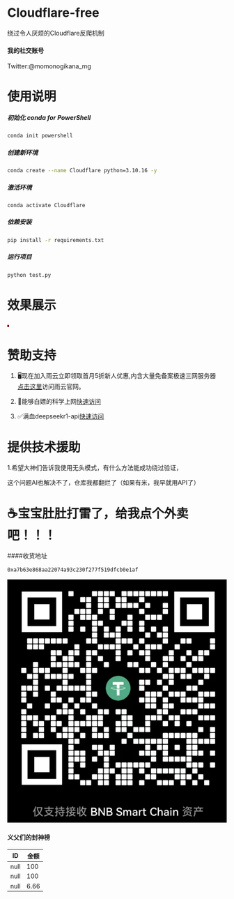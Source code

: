 # Cloudflare-free
绕过令人厌烦的Cloudflare反爬机制


#### 我的社交账号


 Twitter:@momonogikana_mg

# 使用说明

##### 初始化 conda for PowerShell
```bash
conda init powershell
```


##### 创建新环境
```bash
conda create --name Cloudflare python=3.10.16 -y
```


##### 激活环境
```bash
conda activate Cloudflare
```


##### 依赖安装
```bash
pip install -r requirements.txt
```


##### 运行项目
```bash
python test.py
```

# 效果展示
![效果展示](src/666.gif)



# 赞助支持


1. 🖥️现在加入雨云立即领取首月5折新人优惠,内含大量免备案极速三网服务器  
<a href="https://www.rainyun.com/NTk2ODI2_" class="rainyun-link">点击这里</a>访问雨云官网。

2. 🚀能够白嫖的科学上网<a href="https://goen.win/sti9so" class="rainyun-link">快速访问</a>

3. ✅满血deepseekr1-api<a href="deepseekr1-apihttps://cloud.siliconflow.cn/i/k8KRWTyU" class="rainyun-link">快速访问</a>

# 提供技术援助
1.希望大神们告诉我使用无头模式，有什么方法能成功绕过验证，


这个问题AI也解决不了，仓库我都翻烂了（如果有米，我早就用API了）


# ☕宝宝肚肚打雷了，给我点个外卖吧！！！


####收货地址
```bash
0xa7b63e868aa22074a93c230f277f519dfcb0e1af
```
![赞赏码](src/binan.jpg)

#### 义父们的封神榜
| ID | 金额 |
|------|------|
| null | 100 |
| null | 100 |
| null | 6.66 |
